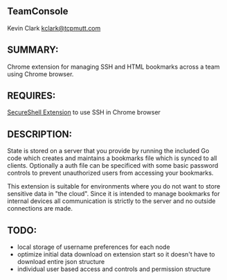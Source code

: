 TeamConsole
----------- 
Kevin Clark kclark@tcpmutt.com

SUMMARY:
--------
Chrome extension for managing SSH and HTML bookmarks across a team using Chrome browser.

REQUIRES:
---------
<a href="https://chrome.google.com/webstore/detail/secure-shell/pnhechapfaindjhompbnflcldabbghjo?hl=en-US">SecureShell Extension</a> to use SSH in Chrome browser

DESCRIPTION:
------------
State is stored on a server that you provide by running the included Go code which creates and maintains
a bookmarks file which is synced to all clients.  Optionally a auth file can be specificed with
some basic password controls to prevent unauthorized users from accessing your bookmarks.

This extension is suitable for environments where you do not want to store sensitive data in "the cloud".  Since
it is intended to manage bookmarks for internal devices all communication is strictly to the server and no outside
connections are made.

TODO:
-----
  - local storage of username preferences for each node
  - optimize initial data download on extension start so it doesn't have to download entire json structure
  - individual user based access and controls and permission structure



